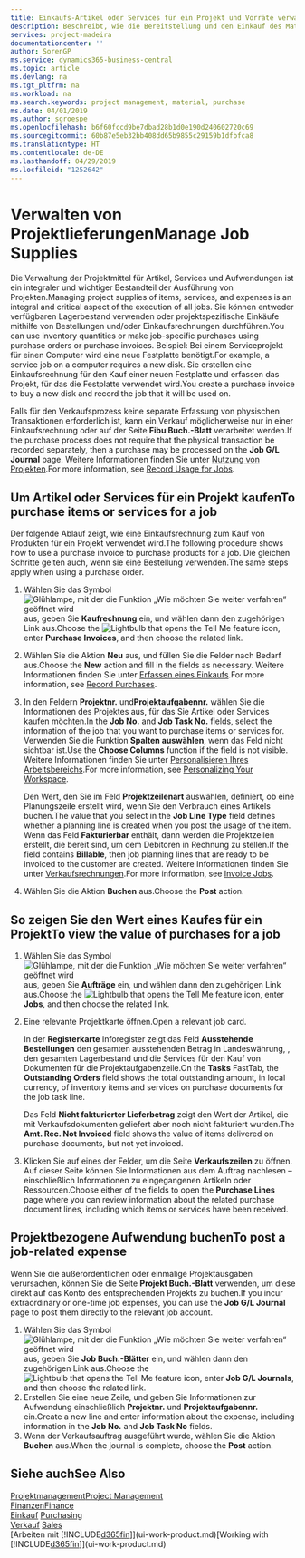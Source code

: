 ```yaml
---
title: Einkaufs-Artikel oder Services für ein Projekt und Vorräte verwalten| Microsoft Docs
description: Beschreibt, wie die Bereitstellung und den Einkauf des Materials und Servicearten in Projekten verwaltet wird.
services: project-madeira
documentationcenter: ''
author: SorenGP
ms.service: dynamics365-business-central
ms.topic: article
ms.devlang: na
ms.tgt_pltfrm: na
ms.workload: na
ms.search.keywords: project management, material, purchase
ms.date: 04/01/2019
ms.author: sgroespe
ms.openlocfilehash: b6f60fccd9be7dbad28b1d0e190d240602720c69
ms.sourcegitcommit: 60b87e5eb32bb408dd65b9855c29159b1dfbfca8
ms.translationtype: HT
ms.contentlocale: de-DE
ms.lasthandoff: 04/29/2019
ms.locfileid: "1252642"
---
```

# <a name="manage-job-supplies"></a><span data-ttu-id="46f92-103">Verwalten von Projektlieferungen</span><span class="sxs-lookup"><span data-stu-id="46f92-103">Manage Job Supplies</span></span>
<span data-ttu-id="46f92-104">Die Verwaltung der Projektmittel für Artikel, Services und Aufwendungen ist ein integraler und wichtiger Bestandteil der Ausführung von Projekten.</span><span class="sxs-lookup"><span data-stu-id="46f92-104">Managing project supplies of items, services, and expenses is an integral and critical aspect of the execution of all jobs.</span></span> <span data-ttu-id="46f92-105">Sie können entweder verfügbaren Lagerbestand verwenden oder projektspezifische Einkäufe mithilfe von Bestellungen und/oder Einkaufsrechnungen durchführen.</span><span class="sxs-lookup"><span data-stu-id="46f92-105">You can use inventory quantities or make job-specific purchases using purchase orders or purchase invoices.</span></span> <span data-ttu-id="46f92-106">Beispiel: Bei einem Serviceprojekt für einen Computer wird eine neue Festplatte benötigt.</span><span class="sxs-lookup"><span data-stu-id="46f92-106">For example, a service job on a computer requires a new disk.</span></span> <span data-ttu-id="46f92-107">Sie erstellen eine Einkaufsrechnung für den Kauf einer neuen Festplatte und erfassen das Projekt, für das die Festplatte verwendet wird.</span><span class="sxs-lookup"><span data-stu-id="46f92-107">You create a purchase invoice to buy a new disk and record the job that it will be used on.</span></span>

<span data-ttu-id="46f92-108">Falls für den Verkaufsprozess keine separate Erfassung von physischen Transaktionen erforderlich ist, kann ein Verkauf möglicherweise nur in einer Einkaufsrechnung oder auf der Seite **Fibu Buch.-Blatt** verarbeitet werden.</span><span class="sxs-lookup"><span data-stu-id="46f92-108">If the purchase process does not require that the physical transaction be recorded separately, then a purchase may be processed on the **Job G/L Journal** page.</span></span> <span data-ttu-id="46f92-109">Weitere Informationen finden Sie unter [Nutzung von Projekten](projects-how-record-job-usage.md).</span><span class="sxs-lookup"><span data-stu-id="46f92-109">For more information, see [Record Usage for Jobs](projects-how-record-job-usage.md).</span></span>

## <a name="to-purchase-items-or-services-for-a-job"></a><span data-ttu-id="46f92-110">Um Artikel oder Services für ein Projekt kaufen</span><span class="sxs-lookup"><span data-stu-id="46f92-110">To purchase items or services for a job</span></span>
<span data-ttu-id="46f92-111">Der folgende Ablauf zeigt, wie eine Einkaufsrechnung zum Kauf von Produkten für ein Projekt verwendet wird.</span><span class="sxs-lookup"><span data-stu-id="46f92-111">The following procedure shows how to use a purchase invoice to purchase products for a job.</span></span> <span data-ttu-id="46f92-112">Die gleichen Schritte gelten auch, wenn sie eine Bestellung verwenden.</span><span class="sxs-lookup"><span data-stu-id="46f92-112">The same steps apply when using a purchase order.</span></span>  

1. <span data-ttu-id="46f92-113">Wählen Sie das Symbol ![Glühlampe, mit der die Funktion „Wie möchten Sie weiter verfahren“ geöffnet wird](media/ui-search/search_small.png "Wie möchten Sie weiter verfahren?") aus, geben Sie **Kaufrechnung** ein, und wählen dann den zugehörigen Link aus.</span><span class="sxs-lookup"><span data-stu-id="46f92-113">Choose the ![Lightbulb that opens the Tell Me feature](media/ui-search/search_small.png "Tell me what you want to do") icon, enter **Purchase Invoices**, and then choose the related link.</span></span>  
2. <span data-ttu-id="46f92-114">Wählen Sie die Aktion **Neu** aus, und füllen Sie die Felder nach Bedarf aus.</span><span class="sxs-lookup"><span data-stu-id="46f92-114">Choose the **New** action and fill in the fields as necessary.</span></span> <span data-ttu-id="46f92-115">Weitere Informationen finden Sie unter [Erfassen eines Einkaufs](purchasing-how-record-purchases.md).</span><span class="sxs-lookup"><span data-stu-id="46f92-115">For more information, see [Record Purchases](purchasing-how-record-purchases.md).</span></span>
3. <span data-ttu-id="46f92-116">In den Feldern **Projektnr.** und**Projektaufgabennr.** wählen Sie die Informationen des Projektes aus, für das Sie Artikel oder Services kaufen möchten.</span><span class="sxs-lookup"><span data-stu-id="46f92-116">In the **Job No.** and **Job Task No.** fields, select the information of the job that you want to purchase items or services for.</span></span> <span data-ttu-id="46f92-117">Verwenden Sie die Funktion **Spalten auswählen**, wenn das Feld nicht sichtbar ist.</span><span class="sxs-lookup"><span data-stu-id="46f92-117">Use the **Choose Columns** function if the field is not visible.</span></span> <span data-ttu-id="46f92-118">Weitere Informationen finden Sie unter [Personalisieren Ihres Arbeitsbereichs](ui-personalization-user.md).</span><span class="sxs-lookup"><span data-stu-id="46f92-118">For more information, see [Personalizing Your Workspace](ui-personalization-user.md).</span></span>

    <span data-ttu-id="46f92-119">Den Wert, den Sie im Feld **Projektzeilenart** auswählen, definiert, ob eine Planungszeile erstellt wird, wenn Sie den Verbrauch eines Artikels buchen.</span><span class="sxs-lookup"><span data-stu-id="46f92-119">The value that you select in the **Job Line Type** field defines whether a planning line is created when you post the usage of the item.</span></span> <span data-ttu-id="46f92-120">Wenn das Feld **Fakturierbar** enthält, dann werden die Projektzeilen erstellt, die bereit sind, um dem Debitoren in Rechnung zu stellen.</span><span class="sxs-lookup"><span data-stu-id="46f92-120">If the field contains **Billable**, then job planning lines that are ready to be invoiced to the customer are created.</span></span> <span data-ttu-id="46f92-121">Weitere Informationen finden Sie unter [Verkaufsrechnungen](projects-how-invoice-jobs.md).</span><span class="sxs-lookup"><span data-stu-id="46f92-121">For more information, see [Invoice Jobs](projects-how-invoice-jobs.md).</span></span>
4. <span data-ttu-id="46f92-122">Wählen Sie die Aktion **Buchen** aus.</span><span class="sxs-lookup"><span data-stu-id="46f92-122">Choose the **Post** action.</span></span>

## <a name="to-view-the-value-of-purchases-for-a-job"></a><span data-ttu-id="46f92-123">So zeigen Sie den Wert eines Kaufes für ein Projekt</span><span class="sxs-lookup"><span data-stu-id="46f92-123">To view the value of purchases for a job</span></span>
1. <span data-ttu-id="46f92-124">Wählen Sie das Symbol ![Glühlampe, mit der die Funktion „Wie möchten Sie weiter verfahren“ geöffnet wird](media/ui-search/search_small.png "Wie möchten Sie weiter verfahren?") aus, geben Sie **Aufträge** ein, und wählen dann den zugehörigen Link aus.</span><span class="sxs-lookup"><span data-stu-id="46f92-124">Choose the ![Lightbulb that opens the Tell Me feature](media/ui-search/search_small.png "Tell me what you want to do") icon, enter **Jobs**, and then choose the related link.</span></span>
2. <span data-ttu-id="46f92-125">Eine relevante Projektkarte öffnen.</span><span class="sxs-lookup"><span data-stu-id="46f92-125">Open a relevant job card.</span></span>

    <span data-ttu-id="46f92-126">In der **Registerkarte** Inforegister zeigt das Feld **Ausstehende Bestellungen** den gesamten ausstehenden Betrag in Landeswährung, , den gesamten Lagerbestand und die Services für den Kauf von Dokumenten für die Projektaufgabenzeile.</span><span class="sxs-lookup"><span data-stu-id="46f92-126">On the **Tasks** FastTab, the **Outstanding Orders** field shows the total outstanding amount, in local currency, of inventory items and services on purchase documents for the job task line.</span></span>  

    <span data-ttu-id="46f92-127">Das Feld **Nicht fakturierter Lieferbetrag** zeigt den Wert der Artikel, die mit Verkaufsdokumenten geliefert aber noch nicht fakturiert wurden.</span><span class="sxs-lookup"><span data-stu-id="46f92-127">The **Amt. Rec. Not Invoiced** field shows the value of items delivered on purchase documents, but not yet invoiced.</span></span>  
3. <span data-ttu-id="46f92-128">Klicken Sie auf eines der Felder, um die Seite **Verkaufszeilen** zu öffnen. Auf dieser Seite können Sie Informationen aus dem Auftrag nachlesen – einschließlich Informationen zu eingegangenen Artikeln oder Ressourcen.</span><span class="sxs-lookup"><span data-stu-id="46f92-128">Choose either of the fields to open the **Purchase Lines** page where you can review information about the related purchase document lines, including which items or services have been received.</span></span>

## <a name="to-post-a-job-related-expense"></a><span data-ttu-id="46f92-129">Projektbezogene Aufwendung buchen</span><span class="sxs-lookup"><span data-stu-id="46f92-129">To post a job-related expense</span></span>
<span data-ttu-id="46f92-130">Wenn Sie die außerordentlichen oder einmalige Projektausgaben verursachen, können Sie die Seite **Projekt Buch.-Blatt** verwenden, um diese direkt auf das Konto des entsprechenden Projekts zu buchen.</span><span class="sxs-lookup"><span data-stu-id="46f92-130">If you incur extraordinary or one-time job expenses, you can use the **Job G/L Journal** page to post them directly to the relevant job account.</span></span>

1. <span data-ttu-id="46f92-131">Wählen Sie das Symbol ![Glühlampe, mit der die Funktion „Wie möchten Sie weiter verfahren“ geöffnet wird](media/ui-search/search_small.png "Wie möchten Sie weiter verfahren?") aus, geben Sie **Job Buch.-Blätter** ein, und wählen dann den zugehörigen Link aus.</span><span class="sxs-lookup"><span data-stu-id="46f92-131">Choose the ![Lightbulb that opens the Tell Me feature](media/ui-search/search_small.png "Tell me what you want to do") icon, enter **Job G/L Journals**, and then choose the related link.</span></span>  
2. <span data-ttu-id="46f92-132">Erstellen Sie eine neue Zeile, und geben Sie Informationen zur Aufwendung einschließlich  **Projektnr.** und **Projektaufgabennr.** ein.</span><span class="sxs-lookup"><span data-stu-id="46f92-132">Create a new line and enter information about the expense, including information in the **Job No.** and **Job Task No** fields.</span></span>  
3. <span data-ttu-id="46f92-133">Wenn der Verkaufsauftrag ausgeführt wurde, wählen Sie die Aktion **Buchen** aus.</span><span class="sxs-lookup"><span data-stu-id="46f92-133">When the journal is complete, choose the **Post** action.</span></span>

## <a name="see-also"></a><span data-ttu-id="46f92-134">Siehe auch</span><span class="sxs-lookup"><span data-stu-id="46f92-134">See Also</span></span>
[<span data-ttu-id="46f92-135">Projektmanagement</span><span class="sxs-lookup"><span data-stu-id="46f92-135">Project Management</span></span>](projects-manage-projects.md)  
[<span data-ttu-id="46f92-136">Finanzen</span><span class="sxs-lookup"><span data-stu-id="46f92-136">Finance</span></span>](finance.md)  
<span data-ttu-id="46f92-137">[Einkauf](purchasing-manage-purchasing.md)       </span><span class="sxs-lookup"><span data-stu-id="46f92-137">[Purchasing](purchasing-manage-purchasing.md)       </span></span>  
<span data-ttu-id="46f92-138">[Verkauf](sales-manage-sales.md)    </span><span class="sxs-lookup"><span data-stu-id="46f92-138">[Sales](sales-manage-sales.md)    </span></span>  
<span data-ttu-id="46f92-139">[Arbeiten mit [!INCLUDE[d365fin](includes/d365fin_md.md)]](ui-work-product.md)</span><span class="sxs-lookup"><span data-stu-id="46f92-139">[Working with [!INCLUDE[d365fin](includes/d365fin_md.md)]](ui-work-product.md)</span></span>  
